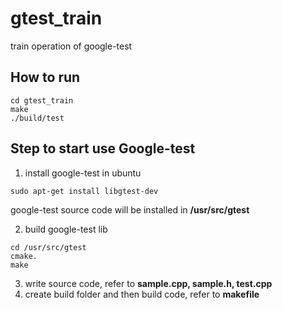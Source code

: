 # gtest_train
train operation of google-test
## How to run
```
cd gtest_train
make
./build/test
```
## Step to start use Google-test

1. install google-test in ubuntu
```
sudo apt-get install libgtest-dev
```
google-test source code will be installed in **/usr/src/gtest**

2. build google-test lib

```
cd /usr/src/gtest
cmake.
make
```
3. write source code, refer to **sample.cpp, sample.h, test.cpp**
4. create build folder and then build code, refer to **makefile**
